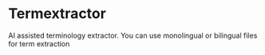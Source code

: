 # Termextractor
AI assisted terminology extractor. You can use monolingual or bilingual files for term extraction
